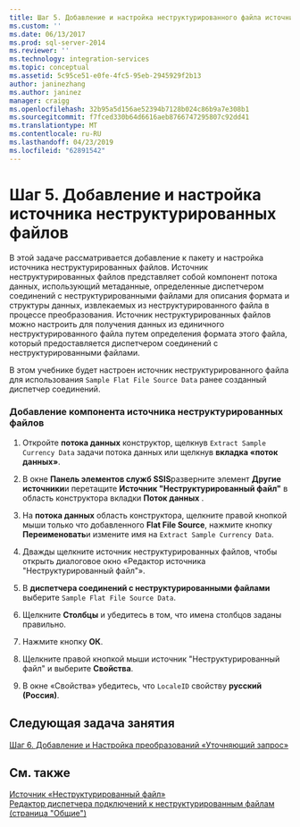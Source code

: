 ```yaml
---
title: Шаг 5. Добавление и настройка неструктурированного файла источника | Документация Майкрософт
ms.custom: ''
ms.date: 06/13/2017
ms.prod: sql-server-2014
ms.reviewer: ''
ms.technology: integration-services
ms.topic: conceptual
ms.assetid: 5c95ce51-e0fe-4fc5-95eb-2945929f2b13
author: janinezhang
ms.author: janinez
manager: craigg
ms.openlocfilehash: 32b95a5d156ae52394b7128b024c86b9a7e308b1
ms.sourcegitcommit: f7fced330b64d6616aeb8766747295807c92dd41
ms.translationtype: MT
ms.contentlocale: ru-RU
ms.lasthandoff: 04/23/2019
ms.locfileid: "62891542"
---
```

# <a name="step-5-adding-and-configuring-the-flat-file-source"></a>Шаг 5. Добавление и настройка источника неструктурированных файлов
  В этой задаче рассматривается добавление к пакету и настройка источника неструктурированных файлов. Источник неструктурированных файлов представляет собой компонент потока данных, использующий метаданные, определенные диспетчером соединений с  неструктурированными файлами для описания формата и структуры данных, извлекаемых из неструктурированного файла в процессе преобразования. Источник неструктурированных файлов можно настроить для получения данных из единичного неструктурированного файла путем определения формата этого файла, который предоставляется диспетчером соединений с неструктурированными файлами.  
  
 В этом учебнике будет настроен источник неструктурированного файла для использования `Sample Flat File Source Data` ранее созданный диспетчер соединений.  
  
### <a name="to-add-a-flat-file-source-component"></a>Добавление компонента источника неструктурированных файлов  
  
1.  Откройте **потока данных** конструктор, щелкнув `Extract Sample Currency Data` задачи потока данных или щелкнув **вкладка «поток данных»**.  
  
2.  В окне **Панель элементов служб SSIS**разверните элемент **Другие источники**и перетащите **Источник "Неструктурированный файл"** в область конструктора вкладки **Поток данных** .  
  
3.  На **потока данных** область конструктора, щелкните правой кнопкой мыши только что добавленного **Flat File Source**, нажмите кнопку **Переименовать**и измените имя на `Extract Sample Currency Data`.  
  
4.  Дважды щелкните источник неструктурированных файлов, чтобы открыть диалоговое окно «Редактор источника "Неструктурированный файл"».  
  
5.  В **диспетчера соединений с неструктурированными файлами** выберите `Sample Flat File Source Data`.  
  
6.  Щелкните **Столбцы** и убедитесь в том, что имена столбцов заданы правильно.  
  
7.  Нажмите кнопку **ОК**.  
  
8.  Щелкните правой кнопкой мыши источник "Неструктурированный файл" и выберите **Свойства**.  
  
9. В окне «Свойства» убедитесь, что `LocaleID` свойству **русский (Россия)**.  
  
## <a name="next-task-in-lesson"></a>Следующая задача занятия  
 [Шаг 6. Добавление и Настройка преобразований «Уточняющий запрос»](lesson-1-6-adding-and-configuring-the-lookup-transformations.md)  
  
## <a name="see-also"></a>См. также  
 [Источник «Неструктурированный файл»](data-flow/flat-file-source.md)   
 [Редактор диспетчера подключений к неструктурированным файлам (страница "Общие")](general-page-of-integration-services-designers-options.md)  
  
  

